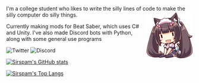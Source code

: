 I'm a college student who likes to write the silly lines of code to make the silly computer do silly things.<img src="chocola_mini_sitting.png" align="right" width="128" height="128">

Currently making mods for Beat Saber, which uses C# and Unity. I've also made Discord bots with Python, along with some general use programs

![Twitter](https://img.shields.io/badge/Twitter--1DA1F2?logo=twitter&link=https://twitter.com/Sirspamalot555)
![Discord](https://img.shields.io/badge/Discord%20Server--5865F2?logo=discord&logoColor=white&link=https://discord.gg/dWX6fpGUK9)

[![Sirspam's GitHub stats](https://github-readme-stats.vercel.app/api?username=sirspam&count_private=true&hide=issues&show_icons=true&theme=react&bg_color=60,246bce,ffcc00&hide_border=true&border_radius=8)](https://github.com/anuraghazra/github-readme-stats)

[![Sirspam's Top Langs](https://github-readme-stats.vercel.app/api/top-langs/?username=sirspam&layout=compact&theme=react&bg_color=60,246bce,ffcc00&hide_border=true&border_radius=8)](https://github.com/anuraghazra/github-readme-stats)
